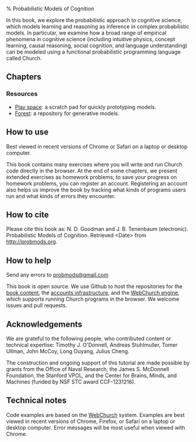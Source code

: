 % Probabilistic Models of Cognition

In this book, we explore the probabilistic approach to cognitive science, which models learning and reasoning as inference in complex probabilistic models. In particular, we examine how a broad range of empirical phenomena in cognitive science (including intuitive physics, concept learning, causal reasoning, social cognition, and language understanding) can be modeled using a functional probabilistic programming language called Church. 

## Chapters
<!-- _chapterlist_ -->

### Resources
- [Play space](play-space.html): a scratch pad for quickly prototyping models.
- [Forest](http://forestdb.org): a repository for generative models.

## How to use

Best viewed in recent versions of Chrome or Safari on a laptop or desktop computer.

This book contains many exercises where you will write and run Church code directly in the browser. At the end of some chapters, we present extended exercises as homework problems; to save your progress on homework problems, you can register an account. Registering an account also helps us improve the book by tracking what kinds of programs users run and what kinds of errors they encounter.

<!-- login/register links need to be in a div with id 'register' so that nav.js can show the appropriate content (i.e., a login/register section if the user is not logged in and a logout section if the user is logged in)   -->
<div id="register" style='display: none; font-style: italic'><a href="/login">Login</a> or <a href="/register">register an account</a></div>

## How to cite

Please cite this book as: N. D. Goodman and J. B. Tenenbaum (electronic). Probabilistic Models of Cognition. Retrieved \<Date\> from http://probmods.org.

## How to help

Send any errors to <u>probmods@<span style='display:none'>REMOVETHIS</span>gmail.com</u>

This book is open source. We use Github to host the repositories for the [book content](http://github.com/probmods/chapters), the [accounts infrastructure](http://github.com/probmods/accounts), and the [WebChurch engine](http://github.com/probmods/webchurch), which supports running Church programs in the browser. We welcome issues and pull requests.

## Acknowledgements

We are grateful to the following people, who contributed content or technical expertise: Timothy J. O'Donnell, Andreas Stuhlmuller, Tomer Ullman, John McCoy, Long Ouyang, Julius Cheng.

The construction and ongoing support of this tutorial are made possible by grants from the Office of Naval Research, the James S. McDonnell Foundation, the Stanford VPOL, and the Center for Brains, Minds, and Machines (funded by NSF STC award CCF-1231216).

## Technical notes

Code examples are based on the [WebChurch](https://github.com/probmods/webchurch) system. Examples are best viewed in recent versions of Chrome, Firefox, or Safari on a laptop or desktop computer. Error messages will be most useful when viewed with Chrome.

